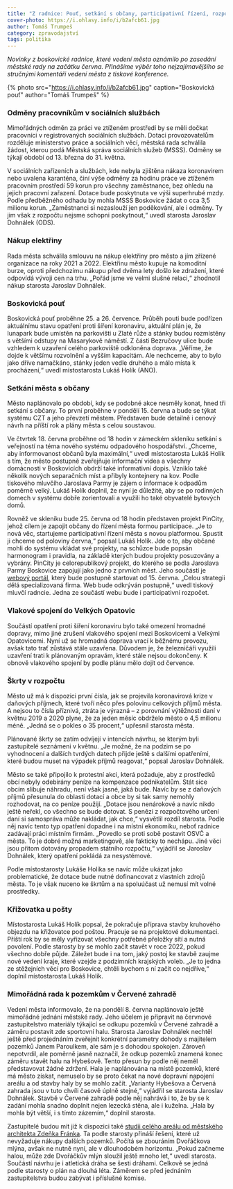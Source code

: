 ```yaml
---
title: "Z radnice: Pouť, setkání s občany, participativní řízení, rozpočet a hala"
cover-photo: https://i.ohlasy.info/i/b2afcb61.jpg
author: Tomáš Trumpeš
category: zpravodajství
tags: politika
---
```


*Novinky z boskovické radnice, které vedení města oznámilo po zasedání městské rady na začátku června. Přinášíme výběr toho nejzajímavějšího se stručnými komentáři vedení města z tiskové konference.*

{% photo src="https://i.ohlasy.info/i/b2afcb61.jpg" caption="Boskovická pouť" author="Tomáš Trumpeš" %}

### Odměny pracovníkům v sociálních službách

Mimořádných odměn za práci ve ztíženém prostředí by se měli dočkat pracovníci v registrovaných sociálních službách. Dotaci provozovatelům rozděluje ministerstvo práce a sociálních věcí, městská rada schválila žádost, kterou podá Městská správa sociálních služeb (MSSS). Odměny se týkají období od 13. března do 31. května.

V sociálních zařízeních a službách, kde nebyla zjištěna nákaza koronavirem nebo uvalena karanténa, činí výše odměny za hodinu práce ve ztíženém pracovním prostředí 59 korun pro všechny zaměstnance, bez ohledu na jejich pracovní zařazení. Dotace bude poskytnuta ve výši superhrubé mzdy. Podle předběžného odhadu by mohla MSSS Boskovice žádat o cca 3,5 milionu korun. „Zaměstnanci si nezaslouží jen poděkování, ale i odměny. Ty jim však z rozpočtu nejsme schopni poskytnout,“ uvedl starosta Jaroslav Dohnálek (ODS).

### Nákup elektřiny

Rada města schválila smlouvu na nákup elektřiny pro město a jím zřízené organizace na roky 2021 a 2022. Elektřinu město kupuje na komoditní burze, oproti předchozímu nákupu před dvěma lety došlo ke zdražení, které odpovídá vývoji cen na trhu. „Pořád jsme ve velmi slušné relaci,“ zhodnotil nákup starosta Jaroslav Dohnálek.

### Boskovická pouť

Boskovická pouť proběhne 25. a 26. července. Průběh pouti bude podřízen aktuálnímu stavu opatření proti šíření koronaviru, aktuální plán je, že lunapark bude umístěn na parkovišti u Zlaté růže a stánky budou rozmístěny s většími odstupy na Masarykově náměstí. Z části Bezručovy ulice bude vzhledem k uzavření celého parkoviště odkloněna doprava. „Věříme, že dojde k většímu rozvolnění a vyšším kapacitám. Ale nechceme, aby to bylo jako dříve namačkáno, stánky jeden vedle druhého a málo místa k procházení,“ uvedl místostarosta Lukáš Holík (ANO).

### Setkání města s občany

Město naplánovalo po období, kdy se podobné akce nesměly konat, hned tři setkání s občany. To první proběhne v pondělí 15. června a bude se týkat systému CZT a jeho převzetí městem. Představen bude detailně i cenový návrh na příští rok a plány města s celou soustavou.

Ve čtvrtek 18. června proběhne od 18 hodin v zámeckém skleníku setkání s veřejností na téma nového systému odpadového hospodářství. „Chceme, aby informovanost občanů byla maximální,“ uvedl místostarosta Lukáš Holík s tím, že město postupně zveřejňuje informační videa a všechny domácnosti v Boskovicích obdrží také informativní dopis. Vzniklo také několik nových separačních míst a přibyly kontejnery na kov. Podle tiskového mluvčího Jaroslava Parmy je zájem o informace k odpadům poměrně velký. Lukáš Holík doplnil, že nyní je důležité, aby se po rodinných domech v systému dobře zorientovali a využili ho také obyvatelé bytových domů.

Rovněž ve skleníku bude 25. června od 18 hodin představen projekt PinCity, jehož cílem je zapojit občany do řízení města formou participace. „Je to nová věc, startujeme participativní řízení města s novou platformou. Spustit ji chceme od poloviny června,“ popsal Lukáš Holík. Jde o to, aby občané mohli do systému vkládat své projekty, na schůzce bude popsán harmonogram i pravidla, na základě kterých budou projekty posuzovány a vybrány. PinCity je celorepublikový projekt, do kterého se podla Jaroslava Parmy Boskovice zapojují jako jedno z prvních měst. Jeho součástí je [webový portál](http://boskovice.pincity.cz/), který bude postupně startovat od 15. června. „Celou strategii dělá specializovaná firma. Web bude odkrýván postupně,“ uvedl tiskový mluvčí radncie. Jedna ze součástí webu bude i participativní rozpočet.

### Vlakové spojení do Velkých Opatovic

Součástí opatření proti šíření koronaviru bylo také omezení hromadné dopravy, mimo jiné zrušení vlakového spojení mezi Boskovicemi a Velkými Opatovicemi. Nyní už se hromadná doprava vrací k běžnému provozu, avšak tato trať zůstává stále uzavřena. Důvodem je, že železničáři využili uzavření trati k plánovaným opravám, které stále nejsou dokončeny. K obnově vlakového spojení by podle plánu mělo dojít od července.

### Škrty v rozpočtu

Město už má k dispozici první čísla, jak se projevila koronavirová krize v daňových příjmech, které tvoří něco přes polovinu celkových příjmů města. A nejsou to čísla příznivá, ztráta je výrazná – z porovnání výtěžnosti daní v květnu 2019 a 2020 plyne, že za jeden měsíc obdrželo město o 4,5 milionu méně. „Jedná se o pokles o 35 procent,“ upřesnil starosta města.

Plánované škrty se zatím odvíjejí v intencích návrhu, se kterým byli zastupitelé seznámeni v květnu. „Je možné, že na podzim se po vyhodnocení a dalších tvrdých datech přijde ještě s dalšími opatřeními, které budou muset na výpadek příjmů reagovat,“ popsal Jaroslav Dohnálek.

Město se také připojilo k protestní akci, která požaduje, aby z prostředků obcí nebyly odebírány peníze na kompenzace podnikatelům. Stát sice obcím slibuje náhradu, není však jasné, jaká bude. Navíc by se z daňových příjmů přesunula do oblasti dotací a obce by si tak samy nemohly rozhodovat, na co peníze použijí. „Dotace jsou nenárokové a navíc nikdo ještě neřekl, co všechno se bude dotovat. S penězi z rozpočtového určení daní si samospráva může nakládat, jak chce,“ vysvětlil rozdíl starosta. Podle něj navíc tento typ opatření dopadne i na místní ekonomiku, neboť radnice zadávají práci místním firmám. „Povedlo se proti sobě postavit OSVČ a města. To je dobré možná marketingově, ale fakticky to nechápu. Jiné věci jsou přitom dotovány propadem státního rozpočtu,“ vyjádřil se Jaroslav Dohnálek, který opatření pokládá za nesystémové.

Podle místostarosty Lukáše Holíka se navíc může ukázat jako problematické, že dotace bude nutné dofinancovat z vlastních zdrojů města. To je však nuceno ke škrtům a na spoluúčast už nemusí mít volné prostředky.

### Křižovatka u pošty

Místostarosta Lukáš Holík popsal, že pokračuje příprava stavby kruhového objezdu na křižovatce pod poštou. Pracuje se na projektové dokumentaci. Příští rok by se měly vyřizovat všechny potřebné přeložky sítí a nutná povolení. Podle starosty by se mohlo začít stavět v roce 2022, pokud všechno dobře půjde. Záležet bude i na tom, jaký postoj ke stavbě zaujme nové vedení kraje, které vzejde z podzimních krajských voleb. „Je to jedna ze stěžejních věcí pro Boskovice, chtěli bychom s ní začít co nejdříve,“ doplnil místostarosta Lukáš Holík.

### Mimořádná rada k pozemkům v Červené zahradě

Vedení města informovalo, že na pondělí 8. června naplánovalo ještě mimořádné jednání městské rady. Jeho účelem je připravit na červnové zastupitelstvo materiály týkající se odkupu pozemků v Červené zahradě a záměru postavit zde sportovní halu. Starosta Jaroslav Dohnálek nechtěl ještě před projednáním zveřejnit konkrétní parametry dohody s majitelem pozemků Janem Paroulkem, ale sám je s dohodou spokojen. Zároveň nepotvrdil, ale poměrně jasně naznačil, že odkup pozemků znamená konec záměru stavět halu na Hybešově. Tento přesun by podle něj neměl představovat žádné zdržení. Hala je naplánována na místě pozemků, které má město získat, nemuselo by se proto čekat na nové dopravní napojení areálu a od stavby haly by se mohlo začít. „Varianty Hybešova a Červená zahrada jsou v tuto chvíli časově úplně stejné,“ vyjádřil se starosta Jaroslav Dohnálek. Stavbě v Červené zahradě podle něj nahrává i to, že by se k zadání mohla snadno doplnit nejen lezecká stěna, ale i kuželna. „Hala by mohla být větší, i s tímto zázemím,“ doplnil starosta.

Zastupitelé budou mít již k dispozici také [studii celého areálu od městského architekta Zdeňka Fránka](https://forum.ohlasy.info/t/sportovni-hala-se-vraci-do-cervene-zahrady/402/4). Ta podle starosty přináší řešení, které už nevyžaduje nákupy dalších pozemků. Počítá se zbouráním Dvořáčkova mlýna, avšak ne nutně nyní, ale v dlouhodobém horizontu. „Pokud začneme halou, může zde Dvořáčkův mlýn sloužil ještě mnoho let,“ uvedl starosta. Součástí návrhu je i atletická dráha se šesti dráhami. Celkově se jedná podle starosty o plán na dlouhá léta. Záměrem se před jednáním zastupitelstva budou zabývat i příslušné komise.
